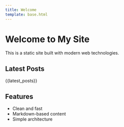 ```yaml
---
title: Welcome
template: base.html
---
```


# Welcome to My Site

This is a static site built with modern web technologies.

## Latest Posts

{{latest_posts}}

## Features

- Clean and fast
- Markdown-based content
- Simple architecture 